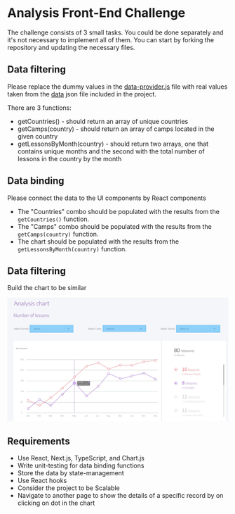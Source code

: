 # Analysis Front-End Challenge

The challenge consists of 3 small tasks.
You could be done separately and it's not necessary to implement all of them. You can start by forking the repository and updating the necessary files.

## Data filtering

Please replace the dummy values in the [data-provider.js](./data-provider.js) file with real values taken from the [data](./data.json) json file included in the project.

There are 3 functions:

- getCountries() - should return an array of unique countries
- getCamps(country) - should return an array of camps located in the given country
- getLessonsByMonth(country) - should return two arrays, one that contains unique months and the second
  with the total number of lessons in the country by the month

## Data binding

Please connect the data to the UI components by React components

- The "Countries" combo should be populated with the results from the `getCountries()` function.
- The "Camps" combo should be populated with the results from the `getCamps(country)` function.
- The chart should be populated with the results from the `getLessonsByMonth(country)` function.

## Data filtering

Build the chart to be similar

![design](./chart-design.jpg)

## Requirements

- Use React, Next.js, TypeScript, and Chart.js
- Write unit-testing for data binding functions
- Store the data by state-management
- Use React hooks
- Consider the project to be Scalable
- Navigate to another page to show the details of a specific record by on clicking on dot in the chart
